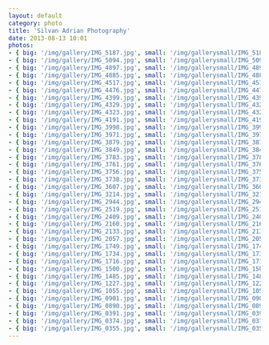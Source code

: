 ```yaml
---
layout: default
category: photo
title: 'Silvan Adrian Photography'
date: 2013-08-13 10:01
photos:
- { big: '/img/gallery/IMG_5187.jpg', small: '/img/gallerysmall/IMG_5187.jpg', alt: 'Fish Market', caption: 'Fish Market' }
- { big: '/img/gallery/IMG_5094.jpg', small: '/img/gallerysmall/IMG_5094.jpg', alt: 'Tuna', caption: 'Tuna' }
- { big: '/img/gallery/IMG_4897.jpg', small: '/img/gallerysmall/IMG_4897.jpg', alt: 'Prayers', caption: 'Prayers' }
- { big: '/img/gallery/IMG_4885.jpg', small: '/img/gallerysmall/IMG_4885.jpg', alt: 'Sake', caption: 'Sake' }
- { big: '/img/gallery/IMG_4517.jpg', small: '/img/gallerysmall/IMG_4517.jpg', alt: 'Atomic Dome', caption: 'Atomic Dome' }
- { big: '/img/gallery/IMG_4476.jpg', small: '/img/gallerysmall/IMG_4476.jpg', alt: 'Ferris wheel', caption: 'Ferris wheel' }
- { big: '/img/gallery/IMG_4399.jpg', small: '/img/gallerysmall/IMG_4399.jpg', alt: 'Himeji Castle', caption: 'Himeji Castle' }
- { big: '/img/gallery/IMG_4329.jpg', small: '/img/gallerysmall/IMG_4329.jpg', alt: 'Bambus forest', caption: 'Bambus forest' }
- { big: '/img/gallery/IMG_4323.jpg', small: '/img/gallerysmall/IMG_4323.jpg', alt: 'Tori Gates', caption: 'Tori Gates' }
- { big: '/img/gallery/IMG_4191.jpg', small: '/img/gallerysmall/IMG_4191.jpg', alt: 'Deer in Nara', caption: 'Deer in Nara' }
- { big: '/img/gallery/IMG_3998.jpg', small: '/img/gallerysmall/IMG_3998.jpg', alt: 'Tag in Prague', caption: 'Tag in Prague' }
- { big: '/img/gallery/IMG_3971.jpg', small: '/img/gallerysmall/IMG_3971.jpg', alt: 'Prague', caption: 'Prague' }
- { big: '/img/gallery/IMG_3879.jpg', small: '/img/gallerysmall/IMG_3879.jpg', alt: 'Norwegian lake', caption: 'Norwegian lake' }
- { big: '/img/gallery/IMG_3849.jpg', small: '/img/gallerysmall/IMG_3849.jpg', alt: 'Norwegian lake', caption: 'Norwegian lake' }
- { big: '/img/gallery/IMG_3783.jpg', small: '/img/gallerysmall/IMG_3783.jpg', alt: 'Amsterdam', caption: 'Amsterdam' }
- { big: '/img/gallery/IMG_3761.jpg', small: '/img/gallerysmall/IMG_3761.jpg', alt: 'Copenhagen', caption: 'Copenhagen' }
- { big: '/img/gallery/IMG_3756.jpg', small: '/img/gallerysmall/IMG_3756.jpg', alt: 'Copenhagen Opera', caption: 'Copenhagen Opera' }
- { big: '/img/gallery/IMG_3738.jpg', small: '/img/gallerysmall/IMG_3738.jpg', alt: 'Copenhagen', caption: 'Copenhagen' }
- { big: '/img/gallery/IMG_3607.jpg', small: '/img/gallerysmall/IMG_3607.jpg', alt: 'Hamburg Architecure', caption: 'Hamburg Architecure' }
- { big: '/img/gallery/IMG_3214.jpg', small: '/img/gallerysmall/IMG_3214.jpg', alt: 'Eiffel Tower', caption: 'Eiffel Tower' }
- { big: '/img/gallery/IMG_2944.jpg', small: '/img/gallerysmall/IMG_2944.jpg', alt: 'Staircase', caption: 'Staircase' }
- { big: '/img/gallery/IMG_2519.jpg', small: '/img/gallerysmall/IMG_2519.jpg', alt: 'Frozen lake', caption: 'Frozen lake' }
- { big: '/img/gallery/IMG_2409.jpg', small: '/img/gallerysmall/IMG_2409.jpg', alt: 'Staircase', caption: 'Staircase' }
- { big: '/img/gallery/IMG_2160.jpg', small: '/img/gallerysmall/IMG_2160.jpg', alt: 'Lake', caption: 'Lake' }
- { big: '/img/gallery/IMG_2133.jpg', small: '/img/gallerysmall/IMG_2133.jpg', alt: 'Fernleaf', caption: 'Fernleaf' }
- { big: '/img/gallery/IMG_2057.jpg', small: '/img/gallerysmall/IMG_2057.jpg', alt: 'Bench', caption: 'Bench' }
- { big: '/img/gallery/IMG_1749.jpg', small: '/img/gallerysmall/IMG_1749.jpg', alt: 'Butterfly', caption: 'Butterfly' }
- { big: '/img/gallery/IMG_1734.jpg', small: '/img/gallerysmall/IMG_1734.jpg', alt: 'Tag in Vienna', caption: 'Tag in Vienna' }
- { big: '/img/gallery/IMG_1716.jpg', small: '/img/gallerysmall/IMG_1716.jpg', alt: 'Vienna Prater', caption: 'Vienna Prater' }
- { big: '/img/gallery/IMG_1500.jpg', small: '/img/gallerysmall/IMG_1500.jpg', alt: 'Vienna', caption: 'Vienna' }
- { big: '/img/gallery/IMG_1485.jpg', small: '/img/gallerysmall/IMG_1485.jpg', alt: 'Vienna', caption: 'Vienna' }
- { big: '/img/gallery/IMG_1227.jpg', small: '/img/gallerysmall/IMG_1227.jpg', alt: 'Landscape', caption: 'Landscape' }
- { big: '/img/gallery/IMG_1055.jpg', small: '/img/gallerysmall/IMG_1055.jpg', alt: 'Zurich Architecture', caption: 'Zurich Architecture' }
- { big: '/img/gallery/IMG_0901.jpg', small: '/img/gallerysmall/IMG_0901.jpg', alt: 'Zurich Architecture', caption: 'Zurich Architecture' }
- { big: '/img/gallery/IMG_0890.jpg', small: '/img/gallerysmall/IMG_0890.jpg', alt: 'SBB tunnel', caption: 'SBB tunnel' }
- { big: '/img/gallery/IMG_0391.jpg', small: '/img/gallerysmall/IMG_0391.jpg', alt: 'Winter landscape', caption: 'Winter landscape' }
- { big: '/img/gallery/IMG_0374.jpg', small: '/img/gallerysmall/IMG_0374.jpg', alt: 'Winter tree', caption: 'Winter tree' }
- { big: '/img/gallery/IMG_0355.jpg', small: '/img/gallerysmall/IMG_0355.jpg', alt: 'Leafs', caption: 'Leafs' }
---
```

